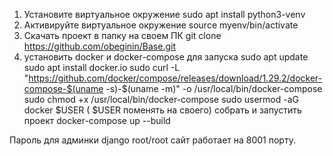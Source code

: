 1. Установите виртуальное окружение sudo apt install python3-venv
2. Активируйте виртуальное окружение source myenv/bin/activate
2. Скачать проект в папку на своем ПК git clone https://github.com/obeginin/Base.git
3. установить docker и docker-compose для запуска
sudo apt update
sudo apt install docker.io
sudo curl -L "https://github.com/docker/compose/releases/download/1.29.2/docker-compose-$(uname -s)-$(uname -m)" -o /usr/local/bin/docker-compose
sudo chmod +x /usr/local/bin/docker-compose
sudo usermod -aG docker $USER ( $USER поменять на своего)
собрать и запустить проект docker-compose up --build


Пароль для админки django root/root
сайт работает на 8001 порту.

